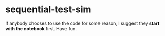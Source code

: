 # sequential-test-sim

If anybody chooses to use the code for some reason, I suggest they **start with the notebook** first.
Have fun.
